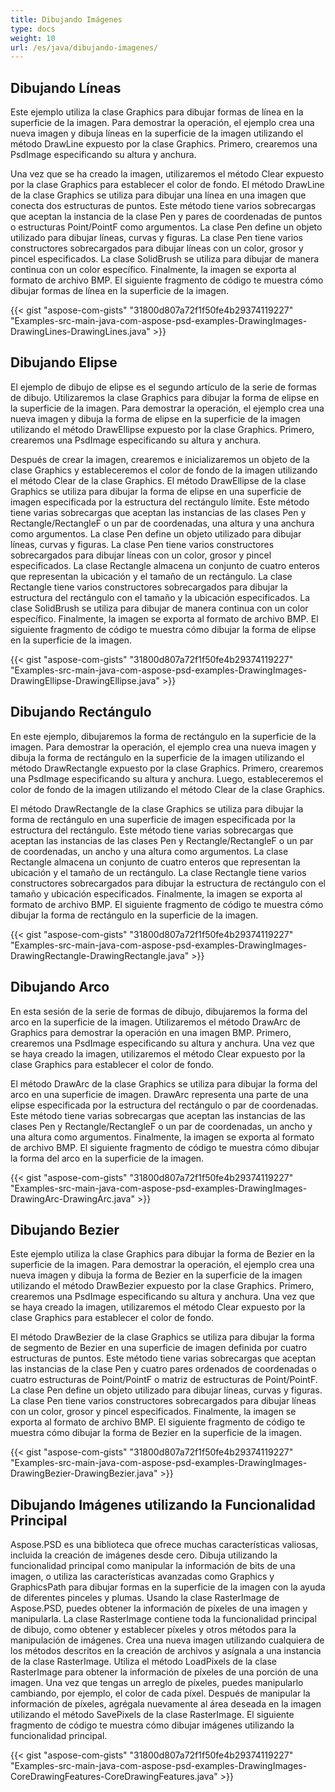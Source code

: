 ```yaml
---
title: Dibujando Imágenes
type: docs
weight: 10
url: /es/java/dibujando-imagenes/
---
```


## **Dibujando Líneas**
Este ejemplo utiliza la clase Graphics para dibujar formas de línea en la superficie de la imagen. Para demostrar la operación, el ejemplo crea una nueva imagen y dibuja líneas en la superficie de la imagen utilizando el método DrawLine expuesto por la clase Graphics. Primero, crearemos una PsdImage especificando su altura y anchura.

Una vez que se ha creado la imagen, utilizaremos el método Clear expuesto por la clase Graphics para establecer el color de fondo. El método DrawLine de la clase Graphics se utiliza para dibujar una línea en una imagen que conecta dos estructuras de puntos. Este método tiene varios sobrecargas que aceptan la instancia de la clase Pen y pares de coordenadas de puntos o estructuras Point/PointF como argumentos. La clase Pen define un objeto utilizado para dibujar líneas, curvas y figuras. La clase Pen tiene varios constructores sobrecargados para dibujar líneas con un color, grosor y pincel especificados. La clase SolidBrush se utiliza para dibujar de manera continua con un color específico. Finalmente, la imagen se exporta al formato de archivo BMP. El siguiente fragmento de código te muestra cómo dibujar formas de línea en la superficie de la imagen.



{{< gist "aspose-com-gists" "31800d807a72f1f50fe4b29374119227" "Examples-src-main-java-com-aspose-psd-examples-DrawingImages-DrawingLines-DrawingLines.java" >}}

## **Dibujando Elipse**
El ejemplo de dibujo de elipse es el segundo artículo de la serie de formas de dibujo. Utilizaremos la clase Graphics para dibujar la forma de elipse en la superficie de la imagen. Para demostrar la operación, el ejemplo crea una nueva imagen y dibuja la forma de elipse en la superficie de la imagen utilizando el método DrawEllipse expuesto por la clase Graphics. Primero, crearemos una PsdImage especificando su altura y anchura.

Después de crear la imagen, crearemos e inicializaremos un objeto de la clase Graphics y estableceremos el color de fondo de la imagen utilizando el método Clear de la clase Graphics. El método DrawEllipse de la clase Graphics se utiliza para dibujar la forma de elipse en una superficie de imagen especificada por la estructura del rectángulo límite. Este método tiene varias sobrecargas que aceptan las instancias de las clases Pen y Rectangle/RectangleF o un par de coordenadas, una altura y una anchura como argumentos. La clase Pen define un objeto utilizado para dibujar líneas, curvas y figuras. La clase Pen tiene varios constructores sobrecargados para dibujar líneas con un color, grosor y pincel especificados. La clase Rectangle almacena un conjunto de cuatro enteros que representan la ubicación y el tamaño de un rectángulo. La clase Rectangle tiene varios constructores sobrecargados para dibujar la estructura del rectángulo con el tamaño y la ubicación especificados. La clase SolidBrush se utiliza para dibujar de manera continua con un color específico. Finalmente, la imagen se exporta al formato de archivo BMP. El siguiente fragmento de código te muestra cómo dibujar la forma de elipse en la superficie de la imagen.



{{< gist "aspose-com-gists" "31800d807a72f1f50fe4b29374119227" "Examples-src-main-java-com-aspose-psd-examples-DrawingImages-DrawingEllipse-DrawingEllipse.java" >}}

## **Dibujando Rectángulo**
En este ejemplo, dibujaremos la forma de rectángulo en la superficie de la imagen. Para demostrar la operación, el ejemplo crea una nueva imagen y dibuja la forma de rectángulo en la superficie de la imagen utilizando el método DrawRectangle expuesto por la clase Graphics. Primero, crearemos una PsdImage especificando su altura y anchura. Luego, estableceremos el color de fondo de la imagen utilizando el método Clear de la clase Graphics.

El método DrawRectangle de la clase Graphics se utiliza para dibujar la forma de rectángulo en una superficie de imagen especificada por la estructura del rectángulo. Este método tiene varias sobrecargas que aceptan las instancias de las clases Pen y Rectangle/RectangleF o un par de coordenadas, un ancho y una altura como argumentos. La clase Rectangle almacena un conjunto de cuatro enteros que representan la ubicación y el tamaño de un rectángulo. La clase Rectangle tiene varios constructores sobrecargados para dibujar la estructura de rectángulo con el tamaño y ubicación especificados. Finalmente, la imagen se exporta al formato de archivo BMP. El siguiente fragmento de código te muestra cómo dibujar la forma de rectángulo en la superficie de la imagen.



{{< gist "aspose-com-gists" "31800d807a72f1f50fe4b29374119227" "Examples-src-main-java-com-aspose-psd-examples-DrawingImages-DrawingRectangle-DrawingRectangle.java" >}}

## **Dibujando Arco**
En esta sesión de la serie de formas de dibujo, dibujaremos la forma del arco en la superficie de la imagen. Utilizaremos el método DrawArc de Graphics para demostrar la operación en una imagen BMP. Primero, crearemos una PsdImage especificando su altura y anchura. Una vez que se haya creado la imagen, utilizaremos el método Clear expuesto por la clase Graphics para establecer el color de fondo.

El método DrawArc de la clase Graphics se utiliza para dibujar la forma del arco en una superficie de imagen. DrawArc representa una parte de una elipse especificada por la estructura del rectángulo o par de coordenadas. Este método tiene varias sobrecargas que aceptan las instancias de las clases Pen y Rectangle/RectangleF o un par de coordenadas, un ancho y una altura como argumentos. Finalmente, la imagen se exporta al formato de archivo BMP. El siguiente fragmento de código te muestra cómo dibujar la forma del arco en la superficie de la imagen.



{{< gist "aspose-com-gists" "31800d807a72f1f50fe4b29374119227" "Examples-src-main-java-com-aspose-psd-examples-DrawingImages-DrawingArc-DrawingArc.java" >}}

## **Dibujando Bezier**
Este ejemplo utiliza la clase Graphics para dibujar la forma de Bezier en la superficie de la imagen. Para demostrar la operación, el ejemplo crea una nueva imagen y dibuja la forma de Bezier en la superficie de la imagen utilizando el método DrawBezier expuesto por la clase Graphics. Primero, crearemos una PsdImage especificando su altura y anchura. Una vez que se haya creado la imagen, utilizaremos el método Clear expuesto por la clase Graphics para establecer el color de fondo.

El método DrawBezier de la clase Graphics se utiliza para dibujar la forma de segmento de Bezier en una superficie de imagen definida por cuatro estructuras de puntos. Este método tiene varias sobrecargas que aceptan las instancias de la clase Pen y cuatro pares ordenados de coordenadas o cuatro estructuras de Point/PointF o matriz de estructuras de Point/PointF. La clase Pen define un objeto utilizado para dibujar líneas, curvas y figuras. La clase Pen tiene varios constructores sobrecargados para dibujar líneas con un color, grosor y pincel especificados. Finalmente, la imagen se exporta al formato de archivo BMP. El siguiente fragmento de código te muestra cómo dibujar la forma de Bezier en la superficie de la imagen.



{{< gist "aspose-com-gists" "31800d807a72f1f50fe4b29374119227" "Examples-src-main-java-com-aspose-psd-examples-DrawingImages-DrawingBezier-DrawingBezier.java" >}}

## **Dibujando Imágenes utilizando la Funcionalidad Principal**
Aspose.PSD es una biblioteca que ofrece muchas características valiosas, incluida la creación de imágenes desde cero. Dibuja utilizando la funcionalidad principal como manipular la información de bits de una imagen, o utiliza las características avanzadas como Graphics y GraphicsPath para dibujar formas en la superficie de la imagen con la ayuda de diferentes pinceles y plumas. Usando la clase RasterImage de Aspose.PSD, puedes obtener la información de píxeles de una imagen y manipularla. La clase RasterImage contiene toda la funcionalidad principal de dibujo, como obtener y establecer píxeles y otros métodos para la manipulación de imágenes. Crea una nueva imagen utilizando cualquiera de los métodos descritos en la creación de archivos y asígnala a una instancia de la clase RasterImage. Utiliza el método LoadPixels de la clase RasterImage para obtener la información de píxeles de una porción de una imagen. Una vez que tengas un arreglo de píxeles, puedes manipularlo cambiando, por ejemplo, el color de cada píxel. Después de manipular la información de píxeles, agrégala nuevamente al área deseada en la imagen utilizando el método SavePixels de la clase RasterImage. El siguiente fragmento de código te muestra cómo dibujar imágenes utilizando la funcionalidad principal.



{{< gist "aspose-com-gists" "31800d807a72f1f50fe4b29374119227" "Examples-src-main-java-com-aspose-psd-examples-DrawingImages-CoreDrawingFeatures-CoreDrawingFeatures.java" >}}
